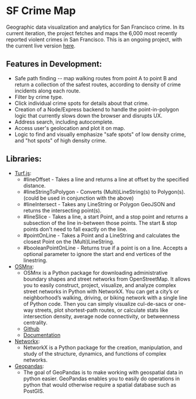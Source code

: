 # SF Crime Map

Geographic data visualization and analytics for San Francisco crime. In its current iteration, the project fetches and maps the 6,000 most recently reported violent crimes in San Francisco. This is an ongoing project, with the current live version [here](https://djfletcher.github.io/SFDataViz/).

## Features in Development:
+ Safe path finding -- map walking routes from point A to point B and return a collection of the safest routes, according to density of crime incidents along each route.
+ Filter by crime type.
+ Click individual crime spots for details about that crime.
+ Creation of a Node/Express backend to handle the point-in-polygon logic that currently slows down the browser and disrupts UX.
+ Address search, including autocomplete.
+ Access user's geolocation and plot it on map.
+ Logic to find and visually emphasize "safe spots" of low density crime, and "hot spots" of high density crime.

## Libraries:
+ [Turf.js](http://turfjs.org/docs/):
  + #lineOffset - Takes a line and returns a line at offset by the specified distance.
  + #lineStringToPolygon - Converts (Multi)LineString(s) to Polygon(s). (could be used in conjunction with the above)
  + #lineIntersect - Takes any LineString or Polygon GeoJSON and returns the intersecting point(s).
  + #lineSlice - Takes a line, a start Point, and a stop point and returns a subsection of the line in-between those points. The start & stop points don't need to fall exactly on the line.
  + #pointOnLine - Takes a Point and a LineString and calculates the closest Point on the (Multi)LineString.
  + #booleanPointOnLine - Returns true if a point is on a line. Accepts a optional parameter to ignore the start and end vertices of the linestring.
+ [OSMnx](http://geoffboeing.com/2016/11/osmnx-python-street-networks/):
  + OSMnx is a Python package for downloading administrative boundary shapes and street networks from OpenStreetMap. It allows you to easily construct, project, visualize, and analyze complex street networks in Python with NetworkX. You can get a city’s or neighborhood’s walking, driving, or biking network with a single line of Python code. Then you can simply visualize cul-de-sacs or one-way streets, plot shortest-path routes, or calculate stats like intersection density, average node connectivity, or betweenness centrality.
  + [Github](https://github.com/gboeing/osmnx)
  + [Documentation](https://osmnx.readthedocs.io/en/stable/osmnx.html#)
+ [Networkx](https://networkx.github.io/):
  + NetworkX is a Python package for the creation, manipulation, and study of the structure, dynamics, and functions of complex networks.
+ [Geopandas](http://geopandas.org/):
  + The goal of GeoPandas is to make working with geospatial data in python easier.  GeoPandas enables you to easily do operations in python that would otherwise require a spatial database such as PostGIS.
